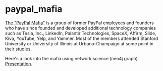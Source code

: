 # paypal_mafia

[The "PayPal Mafia"](https://en.wikipedia.org/wiki/PayPal_Mafia) is a group of former PayPal employees and founders who have since founded and developed additional technology companies such as Tesla, Inc., LinkedIn, Palantir Technologies, SpaceX, Affirm, Slide, Kiva, YouTube, Yelp, and Yammer. Most of the members attended Stanford University or University of Illinois at Urbana–Champaign at some point in their studies.

Here's a look into the mafia using network science (neo4j graph) [Presentation](doc/paypal_mafia.pdf).
